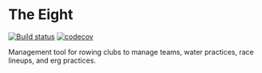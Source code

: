 # The Eight
[![Build status](https://ci.appveyor.com/api/projects/status/e70qp48brvrdyxlh?svg=true)](https://ci.appveyor.com/project/joekrie/the8)
[![codecov](https://codecov.io/gh/joekrie/the8/branch/develop/graph/badge.svg)](https://codecov.io/gh/joekrie/the8)

Management tool for rowing clubs to manage teams, water practices, race lineups, and erg practices.
